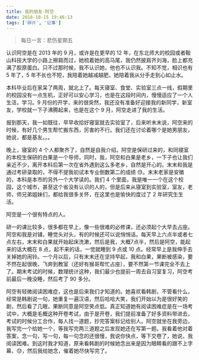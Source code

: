 ```yaml
---
title: 我的朋友-阿空
date: 2018-10-15 19:46:13
tags: ['碎片', '记事']
---
```


> 每日一言：悲伤星期五

认识阿空是在 2013 年的 9 月，或许是在更早的 12 年，在东北师大的校园或者鞍山科技大学的小路上擦肩而过，她梳着她的高马尾，我仍然披肩齐刘海，脸上都充满了胶原蛋白。只不过那时候，我不认识她，他也不认识我。不知不觉，相识也有 5 年了，5 年不长也不短，我陪着她越减越肥，她陪着我从分手走到心如止水。

本科毕业后在家呆了两周，就北上了。每天寝室、食堂、实验室三点一线，假期里的校园没有一点生机，正好可以安心学习，也是在这段时间内，慢慢适应了一个人生活，学习。9 月份的开学，来的很突然，我还没有准备好迎接我的新同学，新室友，学校就一下子沸腾起来，也是在这个 9 月，阿空走进了我的生活。

报到那天，我一如既往，早早收拾好寝室就去实验室了，后来听末末说，阿空来的时候，有好几个男生帮忙搬东西，厉害的不行。我们还在讨论着哪个是她男朋友，她说，都是基友。。。

晚上，寝室的 4 个人都聚齐了，自然是自我介绍。阿空是保研过来的，和同寝室的本校生保研的白果是一个导师，同时，我，阿空和白果是老乡，一下子也让我们亲近不少，离开本科后第一次在省外遇到这么多老乡，自然是开心的。末末和我是通过考研录取的，不得不提我初试本专业倒数第二的成绩 😓。末末老家是安徽的，本科是本市的另外一个大学读的。我们 4 个里面，我是唯一一个在这个校园，这个城市，甚至这个省没有认识的人的，但是后来从寝室到实验室，室友，老师，师兄弟姐妹们，都给我很多关怀，在这里也是愉快的度过了 2 年研究生生活。

阿空是一个很有特点的人。

研一的课比较多，很多都在早上，像一些很难的必修课，还必须起个大早去占座。阿空和我是对铺，睡觉头对头，有的时候还可以说悄悄话。每天早上六点半或者七点左右，末末和白果就开始起床洗漱，然后是我，大概7点半，然后是阿空，能起来的话大概在 8 点，起不来的话，一觉就睡到 9 点或 10 点。经常早上是我伸手去关掉她的闹铃。一个月以后，只有末末还在坚持早起，我和白果，果断被感染，要不然在起很晚，飞奔到教室（还好有猴哥帮忙占座），要不然第一节课完全不去上了。期末考试的时候，数理统计这种，我们最少也提前一周去自习室复习，阿空考前最后一晚没睡，然后考了 90 多分。

阿空有轻微阅读困难症，这也是后来我们才知道的。她喜欢看韩剧，不管看什么，经常是韩剧说一句，她重复一遍汉语，然后哈哈大笑，我们开始以为是很好笑的剧，然后看了几眼，果断同意是阿空笑点低。真正知道她有阅读困难症是在一场考试中，大概是毛概这种开卷考试，由于是开卷，我们提前准备了好多资料带进去，考试的时候分工合作，每人找一道题，抄完答案标记给别人。阿空就坐在我旁边，我写完一个给她一个，等我写完两三道题之后发现她还在写第一题。我看着他对着答案，念一句，写一句，每一句念的还很慢，我说你快点，等下交卷了，她说，我阅读困难。到这时我才知道，原来看韩剧的时候她念出来是因为眼睛看的跟不上字幕，😓，然后我给她念，催着她尽快写完了。